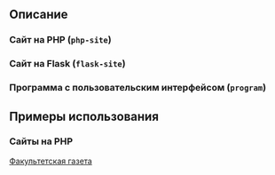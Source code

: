 ## Описание

### Сайт на PHP (``` php-site ```)

### Сайт на Flask (``` flask-site ```)

### Программа с пользовательским интерфейсом (``` program ```)

## Примеры использования

### Сайты на PHP
[Факультетская газета](https://github.com/kosyachniy/pm-open)
